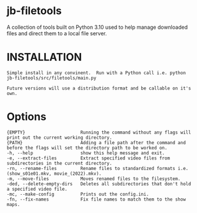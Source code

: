 
jb-filetools
===========

A collection of tools built on Python 3.10 used to help manage downloaded files and direct them to a local file server.

# INSTALLATION
    Simple install in any convinent.  Run with a Python call i.e. python jb-filetools/src/filetools/main.py
    
    Future versions will use a distribution format and be callable on it's own.

# Options
    {EMPTY}                     Running the command without any flags will print out the current working directory.
    {PATH}                      Adding a file path after the command and before the flags will set the directory path to be worked on.
    -h, --help                  show this help message and exit.
    -e, --extract-files         Extract specified video files from subdirectories in the current directory.
    -rn, --rename-files         Rename files to standardized formats i.e. (show_s01e01.mkv, movie_(2022).mkv).
    -m, --move-files            Moves renamed files to the filesystem.
    -ded, --delete-empty-dirs   Deletes all subdirectories that don't hold a specified video file.
    -mc, --make-config          Prints out the config.ini.
    -fn, --fix-names            Fix file names to match them to the show maps.
    




